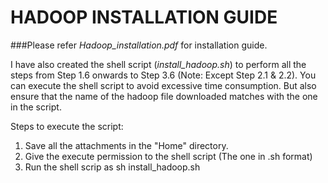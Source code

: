 HADOOP INSTALLATION GUIDE
====
###Please refer *Hadoop_installation.pdf* for installation guide.

I have also created the shell script (*install_hadoop.sh*) to perform all the steps from Step 1.6 onwards to Step 3.6 (Note: Except Step 2.1 & 2.2). You can execute the shell script to avoid excessive time consumption. But also ensure that the name of the hadoop file downloaded matches with the one in the script.

Steps to execute the script:
1. Save all the attachments in the "Home" directory.
2. Give the execute permission to the shell script (The one in .sh format)
3. Run the shell scrip as sh install\_hadoop.sh



